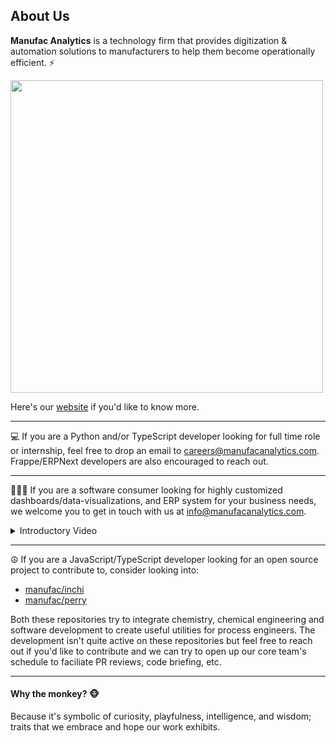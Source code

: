 ## About Us

**Manufac Analytics** is a technology firm that provides digitization & automation solutions to manufacturers to help them become operationally efficient. ⚡

<img src="https://github.com/manufac-analytics/.github/assets/25290212/c2514d78-ca0a-4b5f-9fc9-67ac1237f9d2" width="500" />

Here's our [website](https://manufacanalytics.com/) if you'd like to know more.

---

💻 If you are a Python and/or TypeScript developer looking for full time role or internship, feel free to drop an email to careers@manufacanalytics.com. Frappe/ERPNext developers are also encouraged to reach out.

---

🧑‍🤝‍🧑 If you are a software consumer looking for highly customized dashboards/data-visualizations, and ERP system for your business needs, we welcome you to get in touch with us at info@manufacanalytics.com.

<details>
  <summary>Introductory Video</summary>
  
  https://github.com/manufac-analytics/indiamart/assets/25290212/48930f7c-c146-4276-b9d5-d1fdf3ce3466
</details>

---

☮️ If you are a JavaScript/TypeScript developer looking for an open source project to contribute to, consider looking into:

- [manufac/inchi](https://github.com/manufac-analytics/inchi)
- [manufac/perry](https://github.com/manufac-analytics/perry)

Both these repositories try to integrate chemistry, chemical engineering and software development to create useful utilities for process engineers. The development isn't quite active on these repositories but feel free to reach out if you'd like to contribute and we can try to open up our core team's schedule to faciliate PR reviews, code briefing, etc.

---

#### Why the monkey? 🐵

Because it's symbolic of curiosity, playfulness, intelligence, and wisdom; traits that we embrace and hope our work exhibits.
